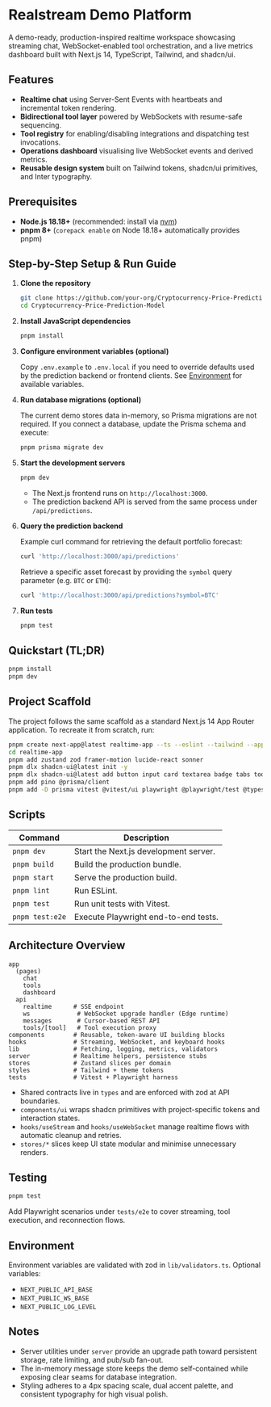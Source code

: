 # Realstream Demo Platform

A demo-ready, production-inspired realtime workspace showcasing streaming chat, WebSocket-enabled tool orchestration, and a live metrics dashboard built with Next.js 14, TypeScript, Tailwind, and shadcn/ui.

## Features

- **Realtime chat** using Server-Sent Events with heartbeats and incremental token rendering.
- **Bidirectional tool layer** powered by WebSockets with resume-safe sequencing.
- **Tool registry** for enabling/disabling integrations and dispatching test invocations.
- **Operations dashboard** visualising live WebSocket events and derived metrics.
- **Reusable design system** built on Tailwind tokens, shadcn/ui primitives, and Inter typography.

## Prerequisites

- **Node.js 18.18+** (recommended: install via [nvm](https://github.com/nvm-sh/nvm))
- **pnpm 8+** (`corepack enable` on Node 18.18+ automatically provides pnpm)

## Step-by-Step Setup & Run Guide

1. **Clone the repository**

   ```bash
   git clone https://github.com/your-org/Cryptocurrency-Price-Prediction-Model.git
   cd Cryptocurrency-Price-Prediction-Model
   ```

2. **Install JavaScript dependencies**

   ```bash
   pnpm install
   ```

3. **Configure environment variables (optional)**

   Copy `.env.example` to `.env.local` if you need to override defaults used by the prediction backend or frontend clients. See [Environment](#environment) for available variables.

4. **Run database migrations (optional)**

   The current demo stores data in-memory, so Prisma migrations are not required. If you connect a database, update the Prisma schema and execute:

   ```bash
   pnpm prisma migrate dev
   ```

5. **Start the development servers**

   ```bash
   pnpm dev
   ```

   - The Next.js frontend runs on `http://localhost:3000`.
   - The prediction backend API is served from the same process under `/api/predictions`.

6. **Query the prediction backend**

   Example curl command for retrieving the default portfolio forecast:

   ```bash
   curl 'http://localhost:3000/api/predictions'
   ```

   Retrieve a specific asset forecast by providing the `symbol` query parameter (e.g. `BTC` or `ETH`):

   ```bash
   curl 'http://localhost:3000/api/predictions?symbol=BTC'
   ```

7. **Run tests**

   ```bash
   pnpm test
   ```

## Quickstart (TL;DR)

```bash
pnpm install
pnpm dev
```

## Project Scaffold

The project follows the same scaffold as a standard Next.js 14 App Router application. To recreate it from scratch, run:

```bash
pnpm create next-app@latest realtime-app --ts --eslint --tailwind --app
cd realtime-app
pnpm add zustand zod framer-motion lucide-react sonner
pnpm dlx shadcn-ui@latest init -y
pnpm dlx shadcn-ui@latest add button input card textarea badge tabs tooltip dialog dropdown-menu scroll-area skeleton
pnpm add pino @prisma/client
pnpm add -D prisma vitest @vitest/ui playwright @playwright/test @types/node
```

## Scripts

| Command | Description |
| --- | --- |
| `pnpm dev` | Start the Next.js development server. |
| `pnpm build` | Build the production bundle. |
| `pnpm start` | Serve the production build. |
| `pnpm lint` | Run ESLint. |
| `pnpm test` | Run unit tests with Vitest. |
| `pnpm test:e2e` | Execute Playwright end-to-end tests. |

## Architecture Overview

```
app
  (pages)
    chat
    tools
    dashboard
  api
    realtime      # SSE endpoint
    ws             # WebSocket upgrade handler (Edge runtime)
    messages       # Cursor-based REST API
    tools/[tool]   # Tool execution proxy
components        # Reusable, token-aware UI building blocks
hooks             # Streaming, WebSocket, and keyboard hooks
lib               # Fetching, logging, metrics, validators
server            # Realtime helpers, persistence stubs
stores            # Zustand slices per domain
styles            # Tailwind + theme tokens
tests             # Vitest + Playwright harness
```

- Shared contracts live in `types` and are enforced with zod at API boundaries.
- `components/ui` wraps shadcn primitives with project-specific tokens and interaction states.
- `hooks/useStream` and `hooks/useWebSocket` manage realtime flows with automatic cleanup and retries.
- `stores/*` slices keep UI state modular and minimise unnecessary renders.


## Testing

```bash
pnpm test
```

Add Playwright scenarios under `tests/e2e` to cover streaming, tool execution, and reconnection flows.

## Environment

Environment variables are validated with zod in `lib/validators.ts`. Optional variables:


- `NEXT_PUBLIC_API_BASE`
- `NEXT_PUBLIC_WS_BASE`
- `NEXT_PUBLIC_LOG_LEVEL`

## Notes

- Server utilities under `server` provide an upgrade path toward persistent storage, rate limiting, and pub/sub fan-out.
- The in-memory message store keeps the demo self-contained while exposing clear seams for database integration.
- Styling adheres to a 4px spacing scale, dual accent palette, and consistent typography for high visual polish.
